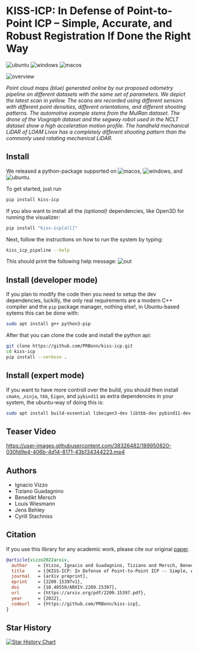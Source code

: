 # KISS-ICP: In Defense of Point-to-Point ICP – Simple, Accurate, and Robust Registration If Done the Right Way

![ubuntu](https://img.shields.io/badge/ubuntu-333333?style=flat&logo=ubuntu)
![windows](https://img.shields.io/badge/windows-333333?style=flat&logo=windows&logocolor=blue)
![macos](https://img.shields.io/badge/-macos-333333?style=flat&logo=apple)

![overview](https://user-images.githubusercontent.com/21349875/211829074-474bec08-0129-4e34-85e7-62265e44a7de.png)

_Point cloud maps (blue) generated online by our proposed odometry pipeline on different datasets with the same set of parameters.
We depict the latest scan in yellow. The scans are recorded using different sensors with different point densities, different orientations,
and different shooting patterns. The automotive example stems from the MulRan dataset. The drone of the Voxgraph dataset
and the segway robot used in the NCLT dataset show a high acceleration motion profile. The handheld mechanical LiDAR of LOAM
Livox has a completely different shooting pattern than the commonly used rotating mechanical LiDAR._

## Install

We released a python-package supported on
![macos](https://img.shields.io/badge/-macos-333333?style=flat&logo=apple),
![windows](https://img.shields.io/badge/windows-333333?style=flat&logo=windows&logocolor=blue), and
![ubuntu](https://img.shields.io/badge/ubuntu-333333?style=flat&logo=ubuntu).


To get started, just run

```sh
pip install kiss-icp
```

If you also want to install all the *(optional)* dependencies, like Open3D for running the visualizer:

```sh
pip install "kiss-icp[all]"
```

Next, follow the instructions on how to run the system by typing:

```sh
kiss_icp_pipeline --help
```

This should print the following help message:
![out](https://user-images.githubusercontent.com/21349875/193282970-25a400aa-ebcd-487a-b839-faa04eeca5b9.png)


## Install (developer mode)

If you plan to modify the code then you need to setup the dev dependencies, luckilly, the only real
requirements are a modern C++ compiler and the `pip` package manager, nothing else!, in Ubuntu-based
sytems this can be done with:

```sh
sudo apt install g++ python3-pip
```

After that you can clone the code and install the python api:
```sh
git clone https://github.com/PRBonn/kiss-icp.git
cd kiss-icp
pip install --verbose .
```

## Install (expert mode)

If you want to have more controll over the build, you should then install `cmake`, ,`ninja`, `tbb`,
`Eigen`, and `pybind11` as extra dependencies in your system, the ubuntu-way of doing this is:

```sh
sudo apt install build-essential libeigen3-dev libtbb-dev pybind11-dev ninja-build
```


## Teaser Video 

https://user-images.githubusercontent.com/38326482/189950820-030fd9e4-406b-4d14-8171-43b134344223.mp4


## Authors

- Ignacio Vizzo 
- Tiziano Guadagnino 
- Benedikt Mersch 
- Louis Wiesmann 
- Jens Behley 
- Cyrill Stachniss

## Citation

If you use this library for any academic work, please cite our original [paper](https://arxiv.org/pdf/2209.15397.pdf).

```bibtex
@article{vizzo2022arxiv,
  author    = {Vizzo, Ignacio and Guadagnino, Tiziano and Mersch, Benedikt and Wiesmann, Louis and Behley, Jens and Stachniss, Cyrill},
  title     = {{KISS-ICP: In Defense of Point-to-Point ICP -- Simple, Accurate, and Robust Registration If Done the Right Way}},
  journal   = {arXiv preprint},
  eprint    = {2209.15397v1},
  doi       = {10.48550/ARXIV.2209.15397},
  url       = {https://arxiv.org/pdf/2209.15397.pdf},
  year      = {2022},
  codeurl   = {https://github.com/PRBonn/kiss-icp},
}
```

## Star History

[![Star History Chart](https://api.star-history.com/svg?repos=PRBonn/kiss-icp&type=Date)](https://star-history.com/#PRBonn/kiss-icp&Date)

